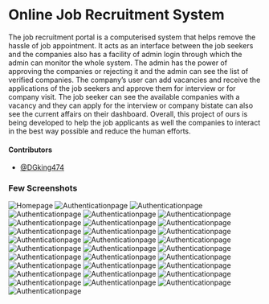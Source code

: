 

<h1>Online Job Recruitment System</h1>
The job recruitment portal is a computerised system that helps remove the hassle of job 
appointment. It acts as an interface between the job seekers and the companies also has a facility of 
admin login through which the admin can monitor the whole system. The admin has the power of 
approving the companies or rejecting it and the admin can see the list of verified companies. The
company’s user can add vacancies and receive the applications of the job seekers and approve them 
for interview or for company visit. The job seeker can see the available companies with a vacancy
and they can apply for the interview or company bistate can also see the current affairs on their 
dashboard. Overall, this project of ours is being developed to help the job applicants as well the 
companies to interact in the best way possible and reduce the human efforts.

<h4><b>Contributors</b></h4>

- [@DGking474](https://github.com/DGking474)

### Few Screenshots
![Homepage](frontend/ScreenShots/1.PNG "Homepage")
![Authenticationpage](frontend/ScreenShots/2.png "Homepage")
![Authenticationpage](frontend/ScreenShots/3.png "Homepage")
![Authenticationpage](frontend/ScreenShots/4.png "Homepage")
![Authenticationpage](frontend/ScreenShots/5.png "Homepage")
![Authenticationpage](frontend/ScreenShots/6.png "Homepage")
![Authenticationpage](frontend/ScreenShots/7.png "Homepage")
![Authenticationpage](frontend/ScreenShots/8.png "Homepage")
![Authenticationpage](frontend/ScreenShots/9.png "Homepage")
![Authenticationpage](frontend/ScreenShots/10.png "Homepage")
![Authenticationpage](frontend/ScreenShots/11.png "Homepage")
![Authenticationpage](frontend/ScreenShots/12.png "Homepage")
![Authenticationpage](frontend/ScreenShots/13.png "Homepage")
![Authenticationpage](frontend/ScreenShots/14.png "Homepage")
![Authenticationpage](frontend/ScreenShots/15.png "Homepage")
![Authenticationpage](frontend/ScreenShots/16.png "Homepage")
![Authenticationpage](frontend/ScreenShots/17.png "Homepage")
![Authenticationpage](frontend/ScreenShots/18.png "Homepage")
![Authenticationpage](frontend/ScreenShots/19.png "Homepage")
![Authenticationpage](frontend/ScreenShots/20.png "Homepage")
![Authenticationpage](frontend/ScreenShots/21.png "Homepage")
![Authenticationpage](frontend/ScreenShots/22.png "Homepage")
![Authenticationpage](frontend/ScreenShots/j1.png "Homepage")
![Authenticationpage](frontend/ScreenShots/j2.png "Homepage")
![Authenticationpage](frontend/ScreenShots/j3.png "Homepage")
![Authenticationpage](frontend/ScreenShots/j4.png "Homepage")
![Authenticationpage](frontend/ScreenShots/j5.png "Homepage")
![Authenticationpage](frontend/ScreenShots/j6.png "Homepage")
![Authenticationpage](frontend/ScreenShots/j7.png "Homepage")
![Authenticationpage](frontend/ScreenShots/j8.png "Homepage")
![Authenticationpage](frontend/ScreenShots/j9.png "Homepage")
